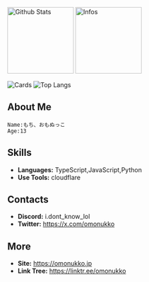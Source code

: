 <p align="left"> 
  <img alt="Github Stats" height="150px" src="https://github-readme-stats.vercel.app/api?username=omonukko&show_icons=true&theme=dark" />
  <img alt="Infos" height="150px" src="https://github-readme-stats.vercel.app/api?username=omonukko&count_private=true&show_icons=true&show_icons=true&theme=tokyonight&custom_title=status" />
</p>


![Cards](https://github-profile-summary-cards.vercel.app/api/cards/profile-details?username=omonukko&theme=tokyonight)
![Top Langs](https://github-readme-stats.vercel.app/api/top-langs/?username=omonukko&layout=compact)


## About Me
```
Name:もち、おもぬっこ
Age:13
```

## Skills
- **Languages:** TypeScript,JavaScript,Python
- **Use Tools:** cloudflare

## Contacts
- **Discord:** i.dont_know_lol
- **Twitter:** https://x.com/omonukko

## More
- **Site:** https://omonukko.jp
- **Link Tree:** https://linktr.ee/omonukko
